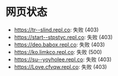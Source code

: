 # 网页状态
- https://tr--slind.repl.co: 失败 (403)
- https://start--stpstyc.repl.co: 失败 (403)
- https://deo.babox.repl.co: 失败 (403)
- https://ko.limkco.repl.co: 失败 (500)
- https://su--yoyholee.repl.co: 失败 (403)
- https://Love.cfvqw.repl.co: 失败 (403)
